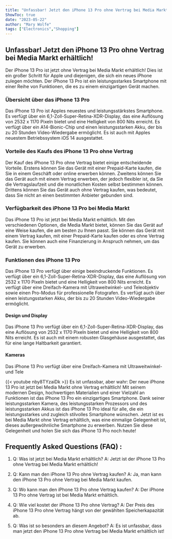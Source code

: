 ```yaml
---
title: "Unfassbar! Jetzt den iPhone 13 Pro ohne Vertrag bei Media Markt erhältlich!"
ShowToc: true 
date: "2023-05-22"
author: "Mary Wolfe" 
tags: ["Electronics","Shopping"]
---
```

## Unfassbar! Jetzt den iPhone 13 Pro ohne Vertrag bei Media Markt erhältlich!

Der iPhone 13 Pro ist jetzt ohne Vertrag bei Media Markt erhältlich! Dies ist ein großer Schritt für Apple und diejenigen, die sich ein neues iPhone zulegen möchten. Der iPhone 13 Pro ist ein leistungsstarkes Smartphone mit einer Reihe von Funktionen, die es zu einem einzigartigen Gerät machen.

### Übersicht über das iPhone 13 Pro

Das iPhone 13 Pro ist Apples neuestes und leistungsstärkstes Smartphone. Es verfügt über ein 6,1-Zoll-Super-Retina-XDR-Display, das eine Auflösung von 2532 x 1170 Pixeln bietet und eine Helligkeit von 800 Nits erreicht. Es verfügt über ein A14-Bionic-Chip und einen leistungsstarken Akku, der bis zu 20 Stunden Video-Wiedergabe ermöglicht. Es ist auch mit Apples neuestem Betriebssystem iOS 14 ausgestattet.

### Vorteile des Kaufs des iPhone 13 Pro ohne Vertrag

Der Kauf des iPhone 13 Pro ohne Vertrag bietet einige entscheidende Vorteile. Erstens können Sie das Gerät mit einer Prepaid-Karte kaufen, die Sie in einem Geschäft oder online erwerben können. Zweitens können Sie das Gerät auch mit einem Vertrag erwerben, der jedoch flexibler ist, da Sie die Vertragslaufzeit und die monatlichen Kosten selbst bestimmen können. Drittens können Sie das Gerät auch ohne Vertrag kaufen, was bedeutet, dass Sie nicht an einen bestimmten Anbieter gebunden sind.

### Verfügbarkeit des iPhone 13 Pro bei Media Markt

Das iPhone 13 Pro ist jetzt bei Media Markt erhältlich. Mit den verschiedenen Optionen, die Media Markt bietet, können Sie das Gerät auf eine Weise kaufen, die am besten zu Ihnen passt. Sie können das Gerät mit einem Vertrag kaufen, mit einer Prepaid-Karte kaufen oder es ohne Vertrag kaufen. Sie können auch eine Finanzierung in Anspruch nehmen, um das Gerät zu erwerben.

### Funktionen des iPhone 13 Pro

Das iPhone 13 Pro verfügt über einige beeindruckende Funktionen. Es verfügt über ein 6,1-Zoll-Super-Retina-XDR-Display, das eine Auflösung von 2532 x 1170 Pixeln bietet und eine Helligkeit von 800 Nits erreicht. Es verfügt über eine Dreifach-Kamera mit Ultraweitwinkel- und Teleobjektiv sowie einen Pro-Modus für professionelle Fotografen. Es verfügt auch über einen leistungsstarken Akku, der bis zu 20 Stunden Video-Wiedergabe ermöglicht.

#### Design und Display

Das iPhone 13 Pro verfügt über ein 6,1-Zoll-Super-Retina-XDR-Display, das eine Auflösung von 2532 x 1170 Pixeln bietet und eine Helligkeit von 800 Nits erreicht. Es ist auch mit einem robusten Glasgehäuse ausgestattet, das für eine lange Haltbarkeit garantiert.

#### Kameras

Das iPhone 13 Pro verfügt über eine Dreifach-Kamera mit Ultraweitwinkel- und Tele

{{< youtube nby8TYzaiDk >}} 
Es ist unfassbar, aber wahr: Der neue iPhone 13 Pro ist jetzt bei Media Markt ohne Vertrag erhältlich! Mit seinem modernen Design, hochwertigen Materialien und einer Vielzahl an Funktionen ist das iPhone 13 Pro ein einzigartiges Smartphone. Dank seiner leistungsstarken Kamera, des leistungsstarken Prozessors und des leistungsstarken Akkus ist das iPhone 13 Pro ideal für alle, die ein leistungsstarkes und zugleich stilvolles Smartphone wünschen. Jetzt ist es bei Media Markt ohne Vertrag erhältlich, was eine einmalige Gelegenheit ist, dieses außergewöhnliche Smartphone zu erwerben. Nutzen Sie diese Gelegenheit und holen Sie sich das iPhone 13 Pro noch heute!

## Frequently Asked Questions (FAQ) :
1. Q: Was ist jetzt bei Media Markt erhältlich? 
A: Jetzt ist der iPhone 13 Pro ohne Vertrag bei Media Markt erhältlich!

2. Q: Kann man den iPhone 13 Pro ohne Vertrag kaufen? 
A: Ja, man kann den iPhone 13 Pro ohne Vertrag bei Media Markt kaufen.

3. Q: Wo kann man den iPhone 13 Pro ohne Vertrag kaufen? 
A: Der iPhone 13 Pro ohne Vertrag ist bei Media Markt erhältlich.

4. Q: Wie viel kostet der iPhone 13 Pro ohne Vertrag? 
A: Der Preis des iPhone 13 Pro ohne Vertrag hängt von der gewählten Speicherkapazität ab.

5. Q: Was ist so besonders an diesem Angebot? 
A: Es ist unfassbar, dass man jetzt den iPhone 13 Pro ohne Vertrag bei Media Markt erhältlich ist!


